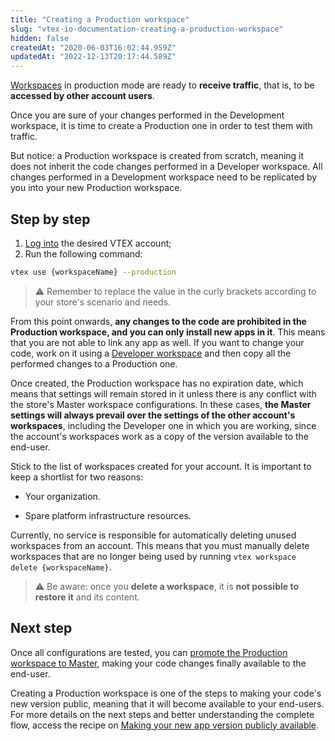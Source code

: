 ```yaml
---
title: "Creating a Production workspace"
slug: "vtex-io-documentation-creating-a-production-workspace"
hidden: false
createdAt: "2020-06-03T16:02:44.959Z"
updatedAt: "2022-12-13T20:17:44.589Z"
---
```

[Workspaces](https://developers.vtex.com/vtex-developer-docs/docs/vtex-io-documentation-workspace/) in production mode are ready to **receive traffic**, that is, to be **accessed by other account users**.

Once you are sure of your changes performed in the Development workspace, it is time to create a Production one in order to test them with traffic.

But notice: a Production workspace is created from scratch, meaning it does not inherit the code changes performed in a Developer workspace. All changes performed in a Development workspace need to be replicated by you into your new Production workspace.

## Step by step

1. [Log into](https://developers.vtex.com/vtex-developer-docs/docs/vtex-io-documentation-vtex-io-cli-installment-and-command-reference#command-reference) the desired VTEX account;
2. Run the following command:

```sh
vtex use {workspaceName} --production
```

> ⚠️ Remember to replace the value in the curly brackets according to your store's scenario and needs.

From this point onwards, **any changes to the code are prohibited in the Production workspace, and you can only install new apps in it**. This means that you are not able to link any app as well. If you want to change your code, work on it using a [Developer workspace](https://developers.vtex.com/vtex-developer-docs/docs/vtex-io-documentation-creating-a-development-workspace/) and then copy all the performed changes to a Production one.

Once created, the Production workspace has no expiration date, which means that settings will remain stored in it unless there is any conflict with the store's Master workspace configurations. In these cases, **the Master settings will always prevail over the settings of the other account's workspaces**, including the Developer one in which you are working, since the account's workspaces work as a copy of the version available to the end-user.

Stick to the list of workspaces created for your account. It is important to keep a shortlist for two reasons:

- Your organization.

- Spare platform infrastructure resources.

Currently, no service is responsible for automatically deleting unused workspaces from an account. This means that you must manually delete workspaces that are no longer being used by running `vtex workspace delete {workspaceName}`.

> ⚠️ Be aware: once you **delete a workspace**, it is **not possible to restore it** and its content.

## Next step

Once all configurations are tested, you can [promote the Production workspace to Master](https://developers.vtex.com/vtex-developer-docs/docs/vtex-io-documentation-promoting-a-workspace-to-master), making your code changes finally available to the end-user.

Creating a Production workspace is one of the steps to making your code's new version public, meaning that it will become available to your end-users. For more details on the next steps and better understanding the complete flow, access the recipe on [Making your new app version publicly available](https://developers.vtex.com/vtex-developer-docs/docs/vtex-io-documentation-making-your-new-app-version-publicly-available).
